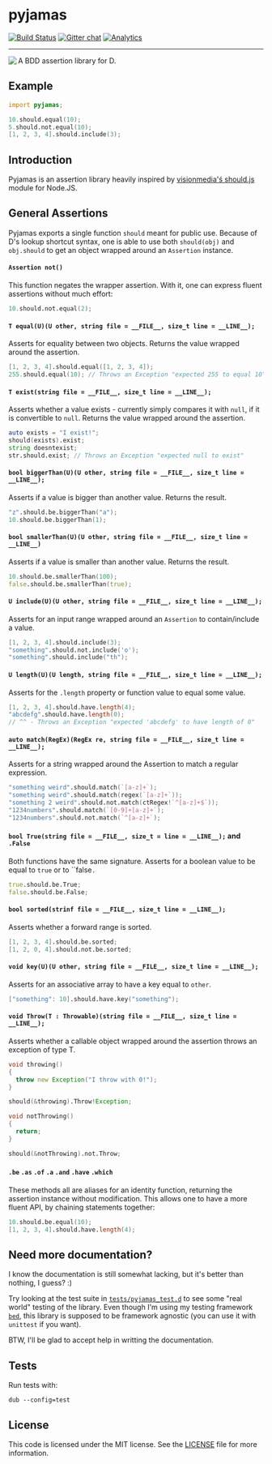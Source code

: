 pyjamas
=======
[![Build Status](https://travis-ci.org/yamadapc/pyjamas.svg)](https://travis-ci.org/yamadapc/pyjamas)
[![Gitter chat](https://badges.gitter.im/yamadapc/pyjamas.png)](https://gitter.im/yamadapc/pyjamas)
[![Analytics](https://ga-beacon.appspot.com/UA-54450544-1/pyjamas/README)](https://github.com/igrigorik/ga-beacon)
- - -

<img src="/logo-big.png" align="left"/>
A BDD assertion library for D.

## Example
```d
import pyjamas;

10.should.equal(10);
5.should.not.equal(10);
[1, 2, 3, 4].should.include(3);
```

## Introduction

Pyjamas is an assertion library heavily inspired by [visionmedia'ś
should.js](https://github.com/visionmedia/should.js) module for Node.JS.

## General Assertions

Pyjamas exports a single function `should` meant for public use. Because of D's
lookup shortcut syntax, one is able to use both `should(obj)` and `obj.should`
to get an object wrapped around an `Assertion` instance.

#### `Assertion not()`

This function negates the wrapper assertion. With it, one can express fluent
assertions without much effort:
```d
10.should.not.equal(2);
```

#### `T equal(U)(U other, string file = __FILE__, size_t line = __LINE__);`

Asserts for equality between two objects. Returns the value wrapped around the
assertion.
```d
[1, 2, 3, 4].should.equal([1, 2, 3, 4]);
255.should.equal(10); // Throws an Exception "expected 255 to equal 10"
```

#### `T exist(string file = __FILE__, size_t line = __LINE__);`

Asserts whether a value exists - currently simply compares it with `null`, if it
is convertible to `null`. Returns the value wrapped around the assertion.
```d
auto exists = "I exist!";
should(exists).exist;
string doesntexist;
str.should.exist; // Throws an Exception "expected null to exist"
```

#### `bool biggerThan(U)(U other, string file = __FILE__, size_t line = __LINE__);`

Asserts if a value is bigger than another value. Returns the result.
```d
"z".should.be.biggerThan("a");
10.should.be.biggerThan(1);
```

#### `bool smallerThan(U)(U other, string file = __FILE__, size_t line = __LINE__)`

Asserts if a value is smaller than another value. Returns the result.
```d
10.should.be.smallerThan(100);
false.should.be.smallerThan(true);
```

#### `U include(U)(U other, string file = __FILE__, size_t line = __LINE__);`

Asserts for an input range wrapped around an `Assertion` to contain/include a
value.
```d
[1, 2, 3, 4].should.include(3);
"something".should.not.include('o');
"something".should.include("th");
```

#### `U length(U)(U length, string file = __FILE__, size_t line = __LINE__);`

Asserts for the `.length` property or function value to equal some value.
```d
[1, 2, 3, 4].should.have.length(4);
"abcdefg".should.have.length(0);
// ^^ - Throws an Exception "expected 'abcdefg' to have length of 0"
```

#### `auto match(RegEx)(RegEx re, string file = __FILE__, size_t line = __LINE__);`

Asserts for a string wrapped around the Assertion to match a regular expression.
```d
"something weird".should.match(`[a-z]+`);
"something weird".should.match(regex(`[a-z]+`));
"something 2 weird".should.not.match(ctRegex!`^[a-z]+$`));
"1234numbers".should.match(`[0-9]+[a-z]+`);
"1234numbers".should.not.match(`^[a-z]+`);
```

#### `bool True(string file = __FILE__, size_t = line = __LINE__);` and `.False`

Both functions have the same signature.
Asserts for a boolean value to be equal to `true` or to ``false`.`
```d
true.should.be.True;
false.should.be.False;
```

#### `bool sorted(strinf file = __FILE__, size_t line = __LINE__);`

Asserts whether a forward range is sorted.
```d
[1, 2, 3, 4].should.be.sorted;
[1, 2, 0, 4].should.not.be.sorted;
```

#### `void key(U)(U other, string file = __FILE__, size_t line = __LINE__);`

Asserts for an associative array to have a key equal to `other`.
```d
["something": 10].should.have.key("something");
```

#### `void Throw(T : Throwable)(string file = __FILE__, size_t line = __LINE__);`

Asserts whether a callable object wrapped around the assertion throws an
exception of type T.
```d
void throwing()
{
  throw new Exception("I throw with 0!");
}

should(&throwing).Throw!Exception;

void notThrowing()
{
  return;
}

should(&notThrowing).not.Throw;
```

#### `.be` `.as` `.of` `.a` `.and` `.have` `.which`

These methods all are aliases for an identity function, returning the assertion
instance without modification. This allows one to have a more fluent API, by
chaining statements together:
```d
10.should.be.equal(10);
[1, 2, 3, 4].should.have.length(4);
```

## Need more documentation?

I know the documentation is still somewhat lacking, but it's better than
nothing, I guess? :)

Try looking at the test suite in [`tests/pyjamas_test.d`](/tests/pyjamas_test.d)
to see some "real world" testing of the library. Even though I'm using my
testing framework [`bed`](https://github.com/yamadapc/bed), this library is
supposed to be framework agnostic (you can use it with `unittest` if you want).

BTW, I'll be glad to accept help in writting the documentation.

## Tests

Run tests with:
```
dub --config=test
```

## License

This code is licensed under the MIT license. See the [LICENSE](LICENSE) file
for more information.
